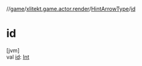 //[game](../../../index.md)/[xlitekt.game.actor.render](../index.md)/[HintArrowType](index.md)/[id](id.md)

# id

[jvm]\
val [id](id.md): [Int](https://kotlinlang.org/api/latest/jvm/stdlib/kotlin/-int/index.html)

